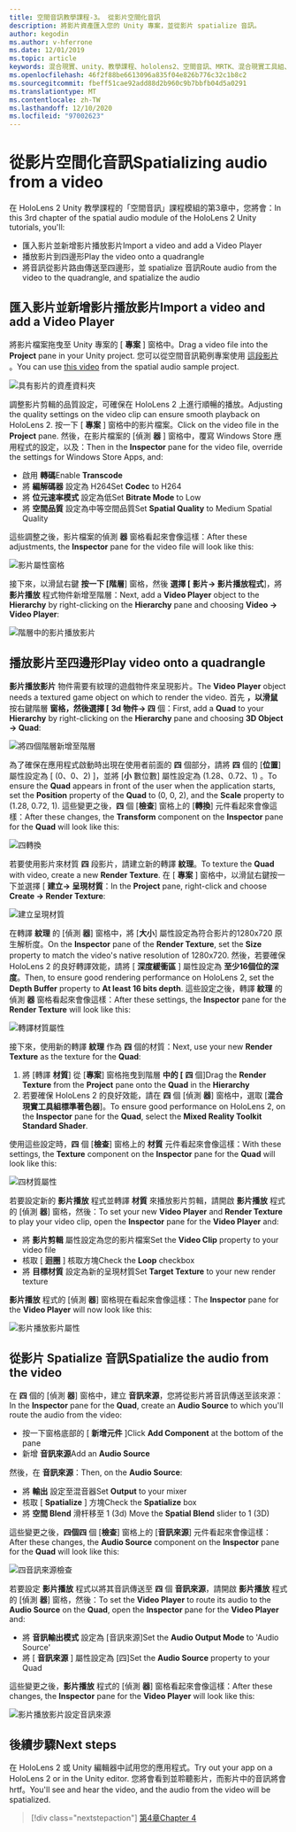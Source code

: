 ```yaml
---
title: 空間音訊教學課程-3。 從影片空間化音訊
description: 將影片資產匯入您的 Unity 專案，並從影片 spatialize 音訊。
author: kegodin
ms.author: v-hferrone
ms.date: 12/01/2019
ms.topic: article
keywords: 混合現實、unity、教學課程、hololens2、空間音訊、MRTK、混合現實工具組、UWP、Windows 10、HRTF、前端相關的傳送功能、回音、Microsoft 空間定位器、影片匯入、影片播放工具
ms.openlocfilehash: 46f2f88be6613096a835f04e826b776c32c1b8c2
ms.sourcegitcommit: fbeff51cae92add88d2b960c9b7bbfb04d5a0291
ms.translationtype: MT
ms.contentlocale: zh-TW
ms.lasthandoff: 12/10/2020
ms.locfileid: "97002623"
---
```

# <a name="spatializing-audio-from-a-video"></a><span data-ttu-id="aa5bf-105">從影片空間化音訊</span><span class="sxs-lookup"><span data-stu-id="aa5bf-105">Spatializing audio from a video</span></span>
<span data-ttu-id="aa5bf-106">在 HoloLens 2 Unity 教學課程的「空間音訊」課程模組的第3章中，您將會：</span><span class="sxs-lookup"><span data-stu-id="aa5bf-106">In this 3rd chapter of the spatial audio module of the HoloLens 2 Unity tutorials, you'll:</span></span>
* <span data-ttu-id="aa5bf-107">匯入影片並新增影片播放影片</span><span class="sxs-lookup"><span data-stu-id="aa5bf-107">Import a video and add a Video Player</span></span>
* <span data-ttu-id="aa5bf-108">播放影片到四邊形</span><span class="sxs-lookup"><span data-stu-id="aa5bf-108">Play the video onto a quadrangle</span></span>
* <span data-ttu-id="aa5bf-109">將音訊從影片路由傳送至四邊形，並 spatialize 音訊</span><span class="sxs-lookup"><span data-stu-id="aa5bf-109">Route audio from the video to the quadrangle, and spatialize the audio</span></span>

## <a name="import-a-video-and-add-a-video-player"></a><span data-ttu-id="aa5bf-110">匯入影片並新增影片播放影片</span><span class="sxs-lookup"><span data-stu-id="aa5bf-110">Import a video and add a Video Player</span></span>

<span data-ttu-id="aa5bf-111">將影片檔案拖曳至 Unity 專案的 [ **專案** ] 窗格中。</span><span class="sxs-lookup"><span data-stu-id="aa5bf-111">Drag a video file into the **Project** pane in your Unity project.</span></span> <span data-ttu-id="aa5bf-112">您可以從空間音訊範例專案使用 [這段影片](https://github.com/microsoft/spatialaudio-unity/blob/develop/Samples/MicrosoftSpatializerSample/Assets/Microsoft%20HoloLens%20-%20Spatial%20Sound-PTPvx7mDon4.mp4?raw=true) 。</span><span class="sxs-lookup"><span data-stu-id="aa5bf-112">You can use [this video](https://github.com/microsoft/spatialaudio-unity/blob/develop/Samples/MicrosoftSpatializerSample/Assets/Microsoft%20HoloLens%20-%20Spatial%20Sound-PTPvx7mDon4.mp4?raw=true) from the spatial audio sample project.</span></span>

![具有影片的資產資料夾](images/spatial-audio/assets-folder-with-video.png)

<span data-ttu-id="aa5bf-114">調整影片剪輯的品質設定，可確保在 HoloLens 2 上進行順暢的播放。</span><span class="sxs-lookup"><span data-stu-id="aa5bf-114">Adjusting the quality settings on the video clip can ensure smooth playback on HoloLens 2.</span></span> <span data-ttu-id="aa5bf-115">按一下 [ **專案** ] 窗格中的影片檔案。</span><span class="sxs-lookup"><span data-stu-id="aa5bf-115">Click on the video file in the **Project** pane.</span></span> <span data-ttu-id="aa5bf-116">然後，在影片檔案的 [偵測 **器** ] 窗格中，覆寫 Windows Store 應用程式的設定，以及：</span><span class="sxs-lookup"><span data-stu-id="aa5bf-116">Then in the **Inspector** pane for the video file, override the settings for Windows Store Apps, and:</span></span>
* <span data-ttu-id="aa5bf-117">啟用 **轉碼**</span><span class="sxs-lookup"><span data-stu-id="aa5bf-117">Enable **Transcode**</span></span>
* <span data-ttu-id="aa5bf-118">將 **編解碼器** 設定為 H264</span><span class="sxs-lookup"><span data-stu-id="aa5bf-118">Set **Codec** to H264</span></span>
* <span data-ttu-id="aa5bf-119">將 **位元速率模式** 設定為低</span><span class="sxs-lookup"><span data-stu-id="aa5bf-119">Set **Bitrate Mode** to Low</span></span>
* <span data-ttu-id="aa5bf-120">將 **空間品質** 設定為中等空間品質</span><span class="sxs-lookup"><span data-stu-id="aa5bf-120">Set **Spatial Quality** to Medium Spatial Quality</span></span>

<span data-ttu-id="aa5bf-121">這些調整之後，影片檔案的偵測 **器** 窗格看起來會像這樣：</span><span class="sxs-lookup"><span data-stu-id="aa5bf-121">After these adjustments, the **Inspector** pane for the video file will look like this:</span></span>

![影片屬性窗格](images/spatial-audio/video-property-pane.png)

<span data-ttu-id="aa5bf-123">接下來，以滑鼠右鍵 **按一下 [階層**] 窗格，然後 **選擇 [** **影片-> 影片播放程式**]，將 **影片播放** 程式物件新增至階層：</span><span class="sxs-lookup"><span data-stu-id="aa5bf-123">Next, add a **Video Player** object to the **Hierarchy** by right-clicking on the **Hierarchy** pane and choosing **Video -> Video Player**:</span></span>

![階層中的影片播放影片](images/spatial-audio/video-player-in-hierarchy.png)

## <a name="play-video-onto-a-quadrangle"></a><span data-ttu-id="aa5bf-125">播放影片至四邊形</span><span class="sxs-lookup"><span data-stu-id="aa5bf-125">Play video onto a quadrangle</span></span>
<span data-ttu-id="aa5bf-126">**影片播放影片** 物件需要有紋理的遊戲物件來呈現影片。</span><span class="sxs-lookup"><span data-stu-id="aa5bf-126">The **Video Player** object needs a textured game object on which to render the video.</span></span> <span data-ttu-id="aa5bf-127">首先 **，以滑鼠** 按右鍵階層 **窗格，然後選擇 [** **3d 物件-> 四** 個：</span><span class="sxs-lookup"><span data-stu-id="aa5bf-127">First, add a **Quad** to your **Hierarchy** by right-clicking on the **Hierarchy** pane and choosing **3D Object -> Quad**:</span></span>

![將四個階層新增至階層](images/spatial-audio/add-quad-to-hierarchy.png)

<span data-ttu-id="aa5bf-129">為了確保在應用程式啟動時出現在使用者前面的 **四** 個部分，請將 **四** 個的 [**位置**] 屬性設定為 [ (0、0、2) ]，並將 [**小** 數位數] 屬性設定為 (1.28、0.72、1) 。</span><span class="sxs-lookup"><span data-stu-id="aa5bf-129">To ensure the **Quad** appears in front of the user when the application starts, set the **Position** property of the **Quad** to (0, 0, 2), and the **Scale** property to (1.28, 0.72, 1).</span></span> <span data-ttu-id="aa5bf-130">這些變更之後，**四** 個 [**檢查**] 窗格上的 [**轉換**] 元件看起來會像這樣：</span><span class="sxs-lookup"><span data-stu-id="aa5bf-130">After these changes, the **Transform** component on the **Inspector** pane for the **Quad** will look like this:</span></span>

![四轉換](images/spatial-audio/quad-transform.png)

<span data-ttu-id="aa5bf-132">若要使用影片來材質 **四** 段影片，請建立新的轉譯 **紋理**。</span><span class="sxs-lookup"><span data-stu-id="aa5bf-132">To texture the **Quad** with video, create a new **Render Texture**.</span></span> <span data-ttu-id="aa5bf-133">在 [ **專案** ] 窗格中，以滑鼠右鍵按一下並選擇 [ **建立-> 呈現材質**：</span><span class="sxs-lookup"><span data-stu-id="aa5bf-133">In the **Project** pane, right-click and choose **Create -> Render Texture**:</span></span>

![建立呈現材質](images/spatial-audio/create-render-texture.png)

<span data-ttu-id="aa5bf-135">在轉譯 **紋理** 的 [偵測 **器**] 窗格中，將 [**大小**] 屬性設定為符合影片的1280x720 原生解析度。</span><span class="sxs-lookup"><span data-stu-id="aa5bf-135">On the **Inspector** pane of the **Render Texture**, set the **Size** property to match the video's native resolution of 1280x720.</span></span> <span data-ttu-id="aa5bf-136">然後，若要確保 HoloLens 2 的良好轉譯效能，請將 [ **深度緩衝區** ] 屬性設定為 **至少16個位的深度**。</span><span class="sxs-lookup"><span data-stu-id="aa5bf-136">Then, to ensure good rendering performance on HoloLens 2, set the **Depth Buffer** property to **At least 16 bits depth**.</span></span> <span data-ttu-id="aa5bf-137">這些設定之後，轉譯 **紋理** 的偵測 **器** 窗格看起來會像這樣：</span><span class="sxs-lookup"><span data-stu-id="aa5bf-137">After these settings, the **Inspector** pane for the **Render Texture** will look like this:</span></span>

![轉譯材質屬性](images/spatial-audio/render-texture-properties.png)

<span data-ttu-id="aa5bf-139">接下來，使用新的轉譯 **紋理** 作為 **四** 個的材質：</span><span class="sxs-lookup"><span data-stu-id="aa5bf-139">Next, use your new **Render Texture** as the texture for the **Quad**:</span></span>
1. <span data-ttu-id="aa5bf-140">將 [轉譯 **材質**] 從 [**專案**] 窗格拖曳到階層 **中的 [** **四** 個]</span><span class="sxs-lookup"><span data-stu-id="aa5bf-140">Drag the **Render Texture** from the **Project** pane onto the **Quad** in the **Hierarchy**</span></span>
2. <span data-ttu-id="aa5bf-141">若要確保 HoloLens 2 的良好效能，請在 **四** 個 [偵測 **器**] 窗格中，選取 [**混合現實工具組標準著色器**]。</span><span class="sxs-lookup"><span data-stu-id="aa5bf-141">To ensure good performance on HoloLens 2, on the **Inspector** pane for the **Quad**, select the **Mixed Reality Toolkit Standard Shader**.</span></span>

<span data-ttu-id="aa5bf-142">使用這些設定時，**四** 個 [**檢查**] 窗格上的 **材質** 元件看起來會像這樣：</span><span class="sxs-lookup"><span data-stu-id="aa5bf-142">With these settings, the **Texture** component on the **Inspector** pane for the **Quad** will look like this:</span></span>

![四材質屬性](images/spatial-audio/quad-texture-properties.png)

<span data-ttu-id="aa5bf-144">若要設定新的 **影片播放** 程式並轉譯 **材質** 來播放影片剪輯，請開啟 **影片播放** 程式的 [偵測 **器**] 窗格，然後：</span><span class="sxs-lookup"><span data-stu-id="aa5bf-144">To set your new **Video Player** and **Render Texture** to play your video clip, open the **Inspector** pane for the **Video Player** and:</span></span>
* <span data-ttu-id="aa5bf-145">將 **影片剪輯** 屬性設定為您的影片檔案</span><span class="sxs-lookup"><span data-stu-id="aa5bf-145">Set the **Video Clip** property to your video file</span></span>
* <span data-ttu-id="aa5bf-146">核取 [ **迴圈** ] 核取方塊</span><span class="sxs-lookup"><span data-stu-id="aa5bf-146">Check the **Loop** checkbox</span></span>
* <span data-ttu-id="aa5bf-147">將 **目標材質** 設定為新的呈現材質</span><span class="sxs-lookup"><span data-stu-id="aa5bf-147">Set **Target Texture** to your new render texture</span></span>

<span data-ttu-id="aa5bf-148">**影片播放** 程式的 [偵測 **器**] 窗格現在看起來會像這樣：</span><span class="sxs-lookup"><span data-stu-id="aa5bf-148">The **Inspector** pane for the **Video Player** will now look like this:</span></span>

![影片播放影片屬性](images/spatial-audio/video-player-properties.png)

## <a name="spatialize-the-audio-from-the-video"></a><span data-ttu-id="aa5bf-150">從影片 Spatialize 音訊</span><span class="sxs-lookup"><span data-stu-id="aa5bf-150">Spatialize the audio from the video</span></span>
<span data-ttu-id="aa5bf-151">在 **四** 個的 [偵測 **器**] 窗格中，建立 **音訊來源**，您將從影片將音訊傳送至該來源：</span><span class="sxs-lookup"><span data-stu-id="aa5bf-151">In the **Inspector** pane for the **Quad**, create an **Audio Source** to which you'll route the audio from the video:</span></span>
* <span data-ttu-id="aa5bf-152">按一下窗格底部的 [ **新增元件** ]</span><span class="sxs-lookup"><span data-stu-id="aa5bf-152">Click **Add Component** at the bottom of the pane</span></span>
* <span data-ttu-id="aa5bf-153">新增 **音訊來源**</span><span class="sxs-lookup"><span data-stu-id="aa5bf-153">Add an **Audio Source**</span></span>

<span data-ttu-id="aa5bf-154">然後，在 **音訊來源**：</span><span class="sxs-lookup"><span data-stu-id="aa5bf-154">Then, on the **Audio Source**:</span></span>
* <span data-ttu-id="aa5bf-155">將 **輸出** 設定至混音器</span><span class="sxs-lookup"><span data-stu-id="aa5bf-155">Set **Output** to your mixer</span></span>
* <span data-ttu-id="aa5bf-156">核取 [ **Spatialize** ] 方塊</span><span class="sxs-lookup"><span data-stu-id="aa5bf-156">Check the **Spatialize** box</span></span>
* <span data-ttu-id="aa5bf-157">將 **空間 Blend** 滑杆移至 1 (3d) </span><span class="sxs-lookup"><span data-stu-id="aa5bf-157">Move the **Spatial Blend** slider to 1 (3D)</span></span>

<span data-ttu-id="aa5bf-158">這些變更之後，**四個四** 個 [**檢查**] 窗格上的 [**音訊來源**] 元件看起來會像這樣：</span><span class="sxs-lookup"><span data-stu-id="aa5bf-158">After these changes, the **Audio Source** component on the **Inspector** pane for the **Quad** will look like this:</span></span>

![四音訊來源檢查](images/spatial-audio/quad-audio-source-inspector.png)

<span data-ttu-id="aa5bf-160">若要設定 **影片播放** 程式以將其音訊傳送至 **四** 個 **音訊來源**，請開啟 **影片播放** 程式的 [偵測 **器**] 窗格，然後：</span><span class="sxs-lookup"><span data-stu-id="aa5bf-160">To set the **Video Player** to route its audio to the **Audio Source** on the **Quad**, open the **Inspector** pane for the **Video Player** and:</span></span>
* <span data-ttu-id="aa5bf-161">將 **音訊輸出模式** 設定為 [音訊來源]</span><span class="sxs-lookup"><span data-stu-id="aa5bf-161">Set the **Audio Output Mode** to 'Audio Source'</span></span>
* <span data-ttu-id="aa5bf-162">將 [ **音訊來源** ] 屬性設定為 [四]</span><span class="sxs-lookup"><span data-stu-id="aa5bf-162">Set the **Audio Source** property to your Quad</span></span>

<span data-ttu-id="aa5bf-163">這些變更之後，**影片播放** 程式的 [偵測 **器**] 窗格看起來會像這樣：</span><span class="sxs-lookup"><span data-stu-id="aa5bf-163">After these changes, the **Inspector** pane for the **Video Player** will look like this:</span></span>

![影片播放影片設定音訊來源](images/spatial-audio/video-player-set-audio-source.png)

## <a name="next-steps"></a><span data-ttu-id="aa5bf-165">後續步驟</span><span class="sxs-lookup"><span data-stu-id="aa5bf-165">Next steps</span></span>
<span data-ttu-id="aa5bf-166">在 HoloLens 2 或 Unity 編輯器中試用您的應用程式。</span><span class="sxs-lookup"><span data-stu-id="aa5bf-166">Try out your app on a HoloLens 2 or in the Unity editor.</span></span> <span data-ttu-id="aa5bf-167">您將會看到並聆聽影片，而影片中的音訊將會 hrtf。</span><span class="sxs-lookup"><span data-stu-id="aa5bf-167">You'll see and hear the video, and the audio from the video will be spatialized.</span></span>

> [!div class="nextstepaction"]
> [<span data-ttu-id="aa5bf-168">第4章</span><span class="sxs-lookup"><span data-stu-id="aa5bf-168">Chapter 4</span></span>](unity-spatial-audio-ch4.md) 

